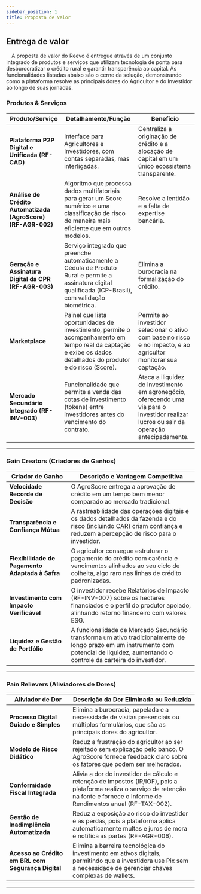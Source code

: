 ```yaml
---
sidebar_position: 1
title: Proposta de Valor
---
```


## Entrega de valor

&emsp;A proposta de valor do Reevo é entregue através de um conjunto integrado de produtos e serviços que utilizam tecnologia de ponta para desburocratizar o crédito rural e garantir transparência ao capital. As funcionalidades listadas abaixo são o cerne da solução, demonstrando como a plataforma resolve as principais dores do Agricultor e do Investidor ao longo de suas jornadas.

### Produtos & Serviços  

| **Produto/Serviço** | **Detalhamento/Função** | **Benefício** |
|----------------------|--------------------------|---------------|
| **Plataforma P2P Digital e Unificada (RF-CAD)** | Interface para Agricultores e Investidores, com contas separadas, mas interligadas. | Centraliza a originação de crédito e a alocação de capital em um único ecossistema transparente. |
| **Análise de Crédito Automatizada (AgroScore) (RF-AGR-002)** | Algoritmo que processa dados multifatoriais para gerar um Score numérico e uma classificação de risco de maneira mais eficiente que em outros modelos. | Resolve a lentidão e a falta de expertise bancária. |
| **Geração e Assinatura Digital da CPR (RF-AGR-003)** | Serviço integrado que preenche automaticamente a Cédula de Produto Rural e permite a assinatura digital qualificada (ICP-Brasil), com validação biométrica. | Elimina a burocracia na formalização do crédito. |
| **Marketplace** | Painel que lista oportunidades de investimento, permite o acompanhamento em tempo real da captação e exibe os dados detalhados do produtor e do risco (Score). | Permite ao investidor selecionar o ativo com base no risco e no impacto, e ao agricultor monitorar sua captação. |
| **Mercado Secundário Integrado (RF-INV-003)** | Funcionalidade que permite a venda das cotas de investimento (tokens) entre investidores antes do vencimento do contrato. | Ataca a iliquidez do investimento em agronegócio, oferecendo uma via para o investidor realizar lucros ou sair da operação antecipadamente. |

---

### Gain Creators (Criadores de Ganhos)  

| **Criador de Ganho** | **Descrição e Vantagem Competitiva** |
|-----------------------|---------------------------------------|
| **Velocidade Recorde de Decisão** | O AgroScore entrega a aprovação de crédito em um tempo bem menor comparado ao mercado tradicional. |
| **Transparência e Confiança Mútua** | A rastreabilidade das operações digitais e os dados detalhados da fazenda e do risco (incluindo CAR) criam confiança e reduzem a percepção de risco para o investidor. |
| **Flexibilidade de Pagamento Adaptada à Safra** | O agricultor consegue estruturar o pagamento do crédito com carência e vencimentos alinhados ao seu ciclo de colheita, algo raro nas linhas de crédito padronizadas. |
| **Investimento com Impacto Verificável** | O investidor recebe Relatórios de Impacto (RF-INV-007) sobre os hectares financiados e o perfil do produtor apoiado, alinhando retorno financeiro com valores ESG. |
| **Liquidez e Gestão de Portfólio** | A funcionalidade de Mercado Secundário transforma um ativo tradicionalmente de longo prazo em um instrumento com potencial de liquidez, aumentando o controle da carteira do investidor. |

---

### Pain Relievers (Aliviadores de Dores)  

| **Aliviador de Dor** | **Descrição da Dor Eliminada ou Reduzida** |
|-----------------------|--------------------------------------------|
| **Processo Digital Guiado e Simples** | Elimina a burocracia, papelada e a necessidade de visitas presenciais ou múltiplos formulários, que são as principais dores do agricultor. |
| **Modelo de Risco Didático** | Reduz a frustração do agricultor ao ser rejeitado sem explicação pelo banco. O AgroScore fornece feedback claro sobre os fatores que podem ser melhorados. |
| **Conformidade Fiscal Integrada** | Alivia a dor do investidor de cálculo e retenção de impostos (IR/IOF), pois a plataforma realiza o serviço de retenção na fonte e fornece o Informe de Rendimentos anual (RF-TAX-002). |
| **Gestão de Inadimplência Automatizada** | Reduz a exposição ao risco do investidor e as perdas, pois a plataforma aplica automaticamente multas e juros de mora e notifica as partes (RF-AGR-006). |
| **Acesso ao Crédito em BRL com Segurança Digital** | Elimina a barreira tecnológica do investimento em ativos digitais, permitindo que a investidora use Pix sem a necessidade de gerenciar chaves complexas de wallets. |

---